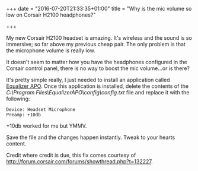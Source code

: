 +++
date = "2016-07-20T21:33:35+01:00"
title = "Why is the mic volume so low on Corsair H2100 headphones?"

+++

My new Corsair H2100 headset is amazing.  It's wireless and the sound is so immersive; so far above my previous cheap pair.   The only problem is that the microphone volume is really low.

It doesn't seem to matter how you have the headphones configured in the Corsair control panel, there is no way to boost the mic volume...or is there?

It's pretty simple really, I just needed to install an application called [Equalizer APO](http://sourceforge.net/projects/equalizerapo/). Once this application is installed, delete the contents of the *C:\Program Files\EqualizerAPO\config\config.txt* file and replace it with the following:

```
Device: Headset Microphone
Preamp: +10db
```

+10db worked for me but YMMV.

Save the file and the changes happen instantly.  Tweak to your hearts content.

Credit where credit is due, this fix comes courtesy of http://forum.corsair.com/forums/showthread.php?t=132227.